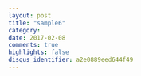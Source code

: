 ```yaml
---
layout: post
title: "sample6"
category: 
date: 2017-02-08
comments: true
highlights: false
disqus_identifier: a2e0889eed644f49
---
```


